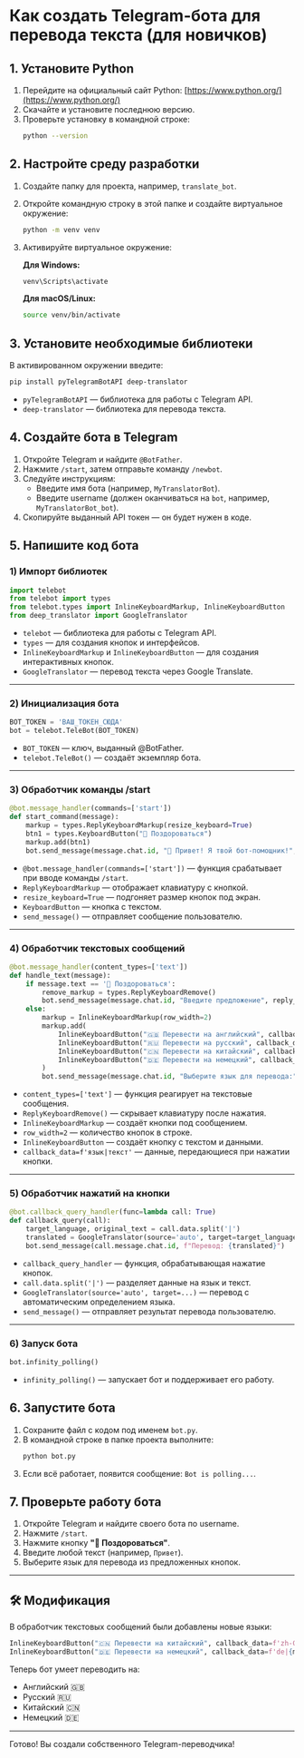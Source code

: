 # Как создать Telegram-бота для перевода текста (для новичков)

## 1. Установите Python

1. Перейдите на официальный сайт Python: [https://www.python.org/](https://www.python.org/)
2. Скачайте и установите последнюю версию.
3. Проверьте установку в командной строке:
   ```bash
   python --version
   ```

## 2. Настройте среду разработки

1. Создайте папку для проекта, например, `translate_bot`.
2. Откройте командную строку в этой папке и создайте виртуальное окружение:
   ```bash
   python -m venv venv
   ```
3. Активируйте виртуальное окружение:

   **Для Windows:**
   ```bash
   venv\Scripts\activate
   ```

   **Для macOS/Linux:**
   ```bash
   source venv/bin/activate
   ```

## 3. Установите необходимые библиотеки

В активированном окружении введите:

```bash
pip install pyTelegramBotAPI deep-translator
```

- `pyTelegramBotAPI` — библиотека для работы с Telegram API.
- `deep-translator` — библиотека для перевода текста.

## 4. Создайте бота в Telegram

1. Откройте Telegram и найдите `@BotFather`.
2. Нажмите `/start`, затем отправьте команду `/newbot`.
3. Следуйте инструкциям:
   - Введите имя бота (например, `MyTranslatorBot`).
   - Введите username (должен оканчиваться на `bot`, например, `MyTranslatorBot_bot`).
4. Скопируйте выданный API токен — он будет нужен в коде.

## 5. Напишите код бота

### 1) Импорт библиотек

```python
import telebot
from telebot import types
from telebot.types import InlineKeyboardMarkup, InlineKeyboardButton
from deep_translator import GoogleTranslator
```

- `telebot` — библиотека для работы с Telegram API.
- `types` — для создания кнопок и интерфейсов.
- `InlineKeyboardMarkup` и `InlineKeyboardButton` — для создания интерактивных кнопок.
- `GoogleTranslator` — перевод текста через Google Translate.

---

### 2) Инициализация бота

```python
BOT_TOKEN = 'ВАШ_ТОКЕН_СЮДА'
bot = telebot.TeleBot(BOT_TOKEN)
```

- `BOT_TOKEN` — ключ, выданный @BotFather.
- `telebot.TeleBot()` — создаёт экземпляр бота.

---

### 3) Обработчик команды /start

```python
@bot.message_handler(commands=['start'])
def start_command(message):
    markup = types.ReplyKeyboardMarkup(resize_keyboard=True)
    btn1 = types.KeyboardButton("👋 Поздороваться")
    markup.add(btn1)
    bot.send_message(message.chat.id, "👋 Привет! Я твой бот-помощник!", reply_markup=markup)
```

- `@bot.message_handler(commands=['start'])` — функция срабатывает при вводе команды `/start`.
- `ReplyKeyboardMarkup` — отображает клавиатуру с кнопкой.
- `resize_keyboard=True` — подгоняет размер кнопок под экран.
- `KeyboardButton` — кнопка с текстом.
- `send_message()` — отправляет сообщение пользователю.

---

### 4) Обработчик текстовых сообщений

```python
@bot.message_handler(content_types=['text'])
def handle_text(message):
    if message.text == '👋 Поздороваться':
        remove_markup = types.ReplyKeyboardRemove()
        bot.send_message(message.chat.id, "Введите предложение", reply_markup=remove_markup)
    else:
        markup = InlineKeyboardMarkup(row_width=2)
        markup.add(
            InlineKeyboardButton("🇬🇧 Перевести на английский", callback_data=f'en|{message.text}'),
            InlineKeyboardButton("🇷🇺 Перевести на русский", callback_data=f'ru|{message.text}'),
            InlineKeyboardButton("🇨🇳 Перевести на китайский", callback_data=f'zh-CN|{message.text}'),
            InlineKeyboardButton("🇩🇪 Перевести на немецкий", callback_data=f'de|{message.text}')
        )
        bot.send_message(message.chat.id, "Выберите язык для перевода:", reply_markup=markup)
```

- `content_types=['text']` — функция реагирует на текстовые сообщения.
- `ReplyKeyboardRemove()` — скрывает клавиатуру после нажатия.
- `InlineKeyboardMarkup` — создаёт кнопки под сообщением.
- `row_width=2` — количество кнопок в строке.
- `InlineKeyboardButton` — создаёт кнопку с текстом и данными.
- `callback_data=f'язык|текст'` — данные, передающиеся при нажатии кнопки.

---

### 5) Обработчик нажатий на кнопки

```python
@bot.callback_query_handler(func=lambda call: True)
def callback_query(call):
    target_language, original_text = call.data.split('|')
    translated = GoogleTranslator(source='auto', target=target_language).translate(original_text)
    bot.send_message(call.message.chat.id, f"Перевод: {translated}")
```

- `callback_query_handler` — функция, обрабатывающая нажатие кнопок.
- `call.data.split('|')` — разделяет данные на язык и текст.
- `GoogleTranslator(source='auto', target=...)` — перевод с автоматическим определением языка.
- `send_message()` — отправляет результат перевода пользователю.

---

### 6) Запуск бота

```python
bot.infinity_polling()
```

- `infinity_polling()` — запускает бот и поддерживает его работу.

## 6. Запустите бота

1. Сохраните файл с кодом под именем `bot.py`.
2. В командной строке в папке проекта выполните:
   ```bash
   python bot.py
   ```
3. Если всё работает, появится сообщение: `Bot is polling...`.

## 7. Проверьте работу бота

1. Откройте Telegram и найдите своего бота по username.
2. Нажмите `/start`.
3. Нажмите кнопку **"👋 Поздороваться"**.
4. Введите любой текст (например, `Привет`).
5. Выберите язык для перевода из предложенных кнопок.

---

## 🛠 Модификация

В обработчик текстовых сообщений были добавлены новые языки:

```python
InlineKeyboardButton("🇨🇳 Перевести на китайский", callback_data=f'zh-CN|{message.text}'),
InlineKeyboardButton("🇩🇪 Перевести на немецкий", callback_data=f'de|{message.text}')
```

Теперь бот умеет переводить на:
- Английский 🇬🇧
- Русский 🇷🇺
- Китайский 🇨🇳
- Немецкий 🇩🇪

---
Готово! Вы создали собственного Telegram-переводчика!
